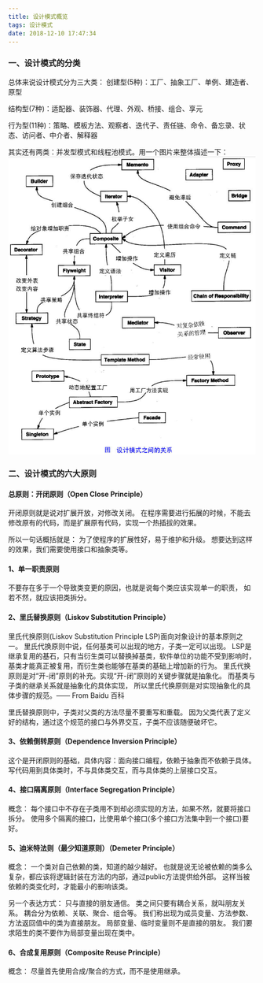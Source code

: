 ```yaml
---
title: 设计模式概览
tags: 设计模式
date: 2018-12-10 17:47:34
---
```


### 一、设计模式的分类
总体来说设计模式分为三大类：
创建型(5种)：工厂、抽象工厂、单例、建造者、原型

结构型(7种)：适配器、装饰器、代理、外观、桥接、组合、享元

行为型(11种)：策略、模板方法、观察者、迭代子、责任链、命令、备忘录、状态、访问者、中介者、解释器

其实还有两类：并发型模式和线程池模式。用一个图片来整体描述一下：
![](设计模式概览/1.jpg)

### 二、设计模式的六大原则
#### 总原则：开闭原则（Open Close Principle）

开闭原则就是说对扩展开放，对修改关闭。
在程序需要进行拓展的时候，不能去修改原有的代码，而是扩展原有代码，实现一个热插拔的效果。

所以一句话概括就是：
为了使程序的扩展性好，易于维护和升级。
想要达到这样的效果，我们需要使用接口和抽象类等。

#### 1、单一职责原则
不要存在多于一个导致类变更的原因，也就是说每个类应该实现单一的职责，
如若不然，就应该把类拆分。

#### 2、里氏替换原则（Liskov Substitution Principle）
里氏代换原则(Liskov Substitution Principle LSP)面向对象设计的基本原则之一。
 里氏代换原则中说，任何基类可以出现的地方，子类一定可以出现。
 LSP是继承复用的基石，只有当衍生类可以替换掉基类，软件单位的功能不受到影响时，
基类才能真正被复用，而衍生类也能够在基类的基础上增加新的行为。
里氏代换原则是对“开-闭”原则的补充。实现“开-闭”原则的关键步骤就是抽象化。
而基类与子类的继承关系就是抽象化的具体实现，
所以里氏代换原则是对实现抽象化的具体步骤的规范。—— From Baidu 百科

里氏替换原则中，子类对父类的方法尽量不要重写和重载。
因为父类代表了定义好的结构，通过这个规范的接口与外界交互，子类不应该随便破坏它。

#### 3、依赖倒转原则（Dependence Inversion Principle）
这个是开闭原则的基础，具体内容：面向接口编程，依赖于抽象而不依赖于具体。
写代码用到具体类时，不与具体类交互，而与具体类的上层接口交互。

#### 4、接口隔离原则（Interface Segregation Principle）
概念：
每个接口中不存在子类用不到却必须实现的方法，如果不然，就要将接口拆分。
使用多个隔离的接口，比使用单个接口(多个接口方法集中到一个接口)要好。

#### 5、迪米特法则（最少知道原则）（Demeter Principle）
概念：
一个类对自己依赖的类，知道的越少越好。
也就是说无论被依赖的类多么复杂，都应该将逻辑封装在方法的内部，通过public方法提供给外部。
这样当被依赖的类变化时，才能最小的影响该类。

另一个表达方式：
只与直接的朋友通信。
类之间只要有耦合关系，就叫朋友关系。
耦合分为依赖、关联、聚合、组合等。
我们称出现为成员变量、方法参数、方法返回值中的类为直接朋友。
局部变量、临时变量则不是直接的朋友。
我们要求陌生的类不要作为局部变量出现在类中。

#### 6、合成复用原则（Composite Reuse Principle）
概念：
尽量首先使用合成/聚合的方式，而不是使用继承。

